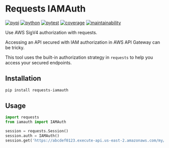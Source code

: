# Requests IAMAuth

[![pypi](https://img.shields.io/pypi/v/requests-iamauth?color=yellow&logo=python&logoColor=eee&style=flat-square)](https://pypi.org/project/requests-iamauth/)
[![python](https://img.shields.io/pypi/pyversions/requests-iamauth?logo=python&logoColor=eee&style=flat-square)](https://pypi.org/project/requests-iamauth/)
[![pytest](https://img.shields.io/github/workflow/status/amancevice/requests-iamauth/pytest?logo=github&style=flat-square)](https://github.com/amancevice/requests-iamauth/actions)
[![coverage](https://img.shields.io/codeclimate/coverage/amancevice/requests-iamauth?logo=code-climate&style=flat-square)](https://codeclimate.com/github/amancevice/requests-iamauth/test_coverage)
[![maintainability](https://img.shields.io/codeclimate/maintainability/amancevice/requests-iamauth?logo=code-climate&style=flat-square)](https://codeclimate.com/github/amancevice/requests-iamauth/maintainability)

Use AWS SigV4 authorization with requests.

Accessing an API secured with IAM authorization in AWS API Gateway can be tricky.

This tool uses the built-in authorization strategy in `requests` to help you access your secured endpoints.

## Installation

```bash
pip install requests-iamauth
```

## Usage

```python
import requests
from iamauth import IAMAuth

session = requests.Session()
session.auth = IAMAuth()
session.get('https://abcdef0123.execute-api.us-east-2.amazonaws.com/my/api')
```
